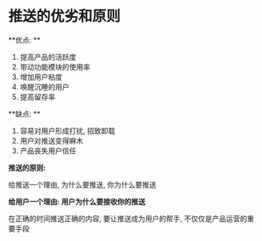 # 推送的优劣和原则

**优点: **

1. 提高产品的活跃度
2. 带动功能模块的使用率
3. 增加用户粘度
4. 唤醒沉睡的用户
5. 提高留存率



**缺点: **

1. 容易对用户形成打扰, 招致卸载
2. 用户对推送变得麻木
3. 产品丧失用户信任



**推送的原则:**

给推送一个理由, 为什么要推送, 你为什么要推送

**给用户一个理由: 用户为什么要接收你的推送**

在正确的时间推送正确的内容, 要让推送成为用户的帮手, 不仅仅是产品运营的重要手段





